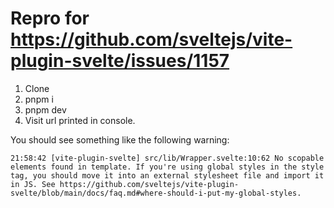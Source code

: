 # Repro for https://github.com/sveltejs/vite-plugin-svelte/issues/1157

1. Clone
2. pnpm i
3. pnpm dev
4. Visit url printed in console.

You should see something like the following warning:

```
21:58:42 [vite-plugin-svelte] src/lib/Wrapper.svelte:10:62 No scopable elements found in template. If you're using global styles in the style tag, you should move it into an external stylesheet file and import it in JS. See https://github.com/sveltejs/vite-plugin-svelte/blob/main/docs/faq.md#where-should-i-put-my-global-styles.
```
